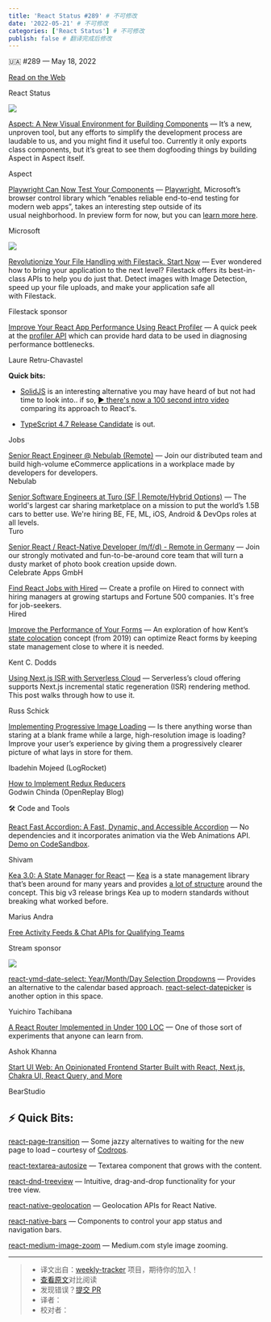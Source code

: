 ```yaml
---
title: 'React Status #289' # 不可修改
date: '2022-05-21' # 不可修改
categories: ['React Status'] # 不可修改
publish: false # 翻译完成后修改
---
```


<!--以上是预览信息，图片一张或限制百字左右，前者优先，全文请使用二级及以下标题-->
<!-- more -->

🇺🇦 #​289 — May 18, 2022

[Read on the Web](https://react.statuscode.com/link/123645/web)

React Status

[![](https://res.cloudinary.com/cpress/image/upload/w_1280,e_sharpen:60/uxs12fkmvujdjkceemfe.jpg)](https://react.statuscode.com/link/123646/web)

[Aspect: A New Visual Environment for Building Components](https://react.statuscode.com/link/123646/web "dev.aspect.app") — It’s a new, unproven tool, but any efforts to simplify the development process are laudable to us, and you might find it useful too. Currently it only exports class components, but it’s great to see them dogfooding things by building Aspect in Aspect itself.

Aspect

[Playwright Can Now Test Your Components](https://react.statuscode.com/link/123647/web "github.com") — [Playwright](https://react.statuscode.com/link/123648/web), Microsoft’s browser control library which “enables reliable end-to-end testing for modern web apps”, takes an interesting step outside of its usual neighborhood. In preview form for now, but you can [learn more here](https://react.statuscode.com/link/123649/web).

Microsoft

[![](https://copm.s3.amazonaws.com/a6733774.png)](https://react.statuscode.com/link/123650/web)

[Revolutionize Your File Handling with Filestack. Start Now](https://react.statuscode.com/link/123650/web "www.filestack.com") — Ever wondered how to bring your application to the next level? Filestack offers its best-in-class APIs to help you do just that. Detect images with Image Detection, speed up your file uploads, and make your application safe all with Filestack.

Filestack sponsor

[Improve Your React App Performance Using React Profiler](https://react.statuscode.com/link/123651/web "medium.com") — A quick peek at the [profiler API](https://react.statuscode.com/link/123652/web) which can provide hard data to be used in diagnosing performance bottlenecks.

Laure Retru-Chavastel

**Quick bits:**

*   [SolidJS](https://react.statuscode.com/link/123653/web) is an interesting alternative you may have heard of but not had time to look into.. if so, [▶️ there's now a 100 second intro video](https://react.statuscode.com/link/123654/web) comparing its approach to React's.
    
*   [TypeScript 4.7 Release Candidate](https://react.statuscode.com/link/123655/web) is out.
    

Jobs

[Senior React Engineer @ Nebulab (Remote)](https://react.statuscode.com/link/123656/web) — Join our distributed team and build high-volume eCommerce applications in a workplace made by developers for developers.  
Nebulab

[Senior Software Engineers at Turo (SF | Remote/Hybrid Options)](https://react.statuscode.com/link/123657/web) — The world's largest car sharing marketplace on a mission to put the world’s 1.5B cars to better use. We're hiring BE, FE, ML, iOS, Android & DevOps roles at all levels.  
Turo

[Senior React / React-Native Developer (m/f/d) - Remote in Germany](https://react.statuscode.com/link/123658/web) — Join our strongly motivated and fun-to-be-around core team that will turn a dusty market of photo book creation upside down.  
Celebrate Apps GmbH

[Find React Jobs with Hired](https://react.statuscode.com/link/123659/web) — Create a profile on Hired to connect with hiring managers at growing startups and Fortune 500 companies. It's free for job-seekers.  
Hired

[Improve the Performance of Your Forms](https://react.statuscode.com/link/123660/web "epicreact.dev") — An exploration of how Kent’s [state colocation](https://react.statuscode.com/link/123661/web) concept (from 2019) can optimize React forms by keeping state management close to where it is needed.

Kent C. Dodds

[Using Next.js ISR with Serverless Cloud](https://react.statuscode.com/link/123662/web "www.serverless.com") — Serverless’s cloud offering supports Next.js incremental static regeneration (ISR) rendering method. This post walks through how to use it.

Russ Schick

[Implementing Progressive Image Loading](https://react.statuscode.com/link/123663/web "blog.logrocket.com") — Is there anything worse than staring at a blank frame while a large, high-resolution image is loading? Improve your user’s experience by giving them a progressively clearer picture of what lays in store for them.

Ibadehin Mojeed (LogRocket)

[How to Implement Redux Reducers](https://react.statuscode.com/link/123664/web)  
Godwin Chinda (OpenReplay Blog)

🛠 Code and Tools

[React Fast Accordion: A Fast, Dynamic, and Accessible Accordion](https://react.statuscode.com/link/123665/web "github.com") — No dependencies and it incorporates animation via the Web Animations API. [Demo on CodeSandbox](https://react.statuscode.com/link/123666/web).

Shivam

[Kea 3.0: A State Manager for React](https://react.statuscode.com/link/123667/web "keajs.org") — [Kea](https://react.statuscode.com/link/123668/web) is a state management library that’s been around for many years and provides [a lot of structure](https://react.statuscode.com/link/123669/web) around the concept. This big v3 release brings Kea up to modern standards without breaking what worked before.

Marius Andra

[Free Activity Feeds & Chat APIs for Qualifying Teams](https://react.statuscode.com/link/123670/web "getstream.io")

Stream sponsor

[![](https://res.cloudinary.com/cpress/image/upload/w_1280,e_sharpen:60/m6ntthlp1slgtzp8vqv1.jpg)](https://react.statuscode.com/link/123671/web)

[react-ymd-date-select: Year/Month/Day Selection Dropdowns](https://react.statuscode.com/link/123671/web "whitphx.github.io") — Provides an alternative to the calendar based approach. [react-select-datepicker](https://react.statuscode.com/link/123672/web) is another option in this space.

Yuichiro Tachibana

[A React Router Implemented in Under 100 LOC](https://react.statuscode.com/link/123673/web "github.com") — One of those sort of experiments that anyone can learn from.

Ashok Khanna

[Start UI Web: An Opinionated Frontend Starter Built with React, Next.js, Chakra UI, React Query, and More](https://react.statuscode.com/link/123674/web "github.com")

BearStudio

⚡️ Quick Bits:
--------------

[react-page-transition](https://react.statuscode.com/link/123675/web) — Some jazzy alternatives to waiting for the new page to load – courtesy of [Codrops](https://react.statuscode.com/link/123676/web).

[react-textarea-autosize](https://react.statuscode.com/link/123677/web) — Textarea component that grows with the content.

[react-dnd-treeview](https://react.statuscode.com/link/123678/web) — Intuitive, drag-and-drop functionality for your tree view.

[react-native-geolocation](https://react.statuscode.com/link/123679/web) — Geolocation APIs for React Native.

[react-native-bars](https://react.statuscode.com/link/123680/web) — Components to control your app status and navigation bars.

[react-medium-image-zoom](https://react.statuscode.com/link/123681/web) — Medium․com style image zooming.

---
> * 译文出自：[weekly-tracker](https://github.com/FEDarling/weekly-tracker) 项目，期待你的加入！
> * [查看原文](https://react.statuscode.com/issues/289)对比阅读
> * 发现错误？[提交 PR](https://github.com/FEDarling/weekly-tracker/blob/main/weeklys/react_status/289)
> * 译者：
> * 校对者：
